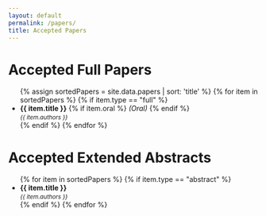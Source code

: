 ```yaml
---
layout: default
permalink: /papers/
title: Accepted Papers
---
```


# Accepted Full Papers 

<ul>
{% assign sortedPapers = site.data.papers | sort: 'title' %}
{% for item in sortedPapers %}
{% if item.type == "full" %}
  <li><strong>{{ item.title }}</strong>
  {% if item.oral %}
  <em>(Oral)</em>
  {% endif %}
  <br/>
  <small><i>{{ item.authors }}</i></small></li>
{% endif %}
{% endfor %}
</ul>

# Accepted Extended Abstracts

<ul>
{% for item in sortedPapers %}
{% if item.type == "abstract" %}
  <li><strong>{{ item.title }}</strong><br/>
  <small><i>{{ item.authors }}</i></small></li>
{% endif %}
{% endfor %}
</ul>
